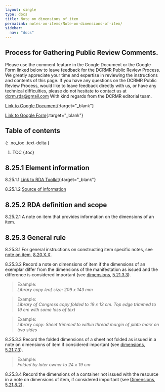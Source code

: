 ```yaml
---
layout: single
type: docs
title: Note on dimensions of item
permalink: notes-on-items/Note-on-dimensions-of-item/
sidebar:
  nav: "docs"
---
```


## Process for Gathering Public Review Comments.
Please use the comment feature in the Google Document or the Google Form linked below to leave feedback for the DCRMR Public Review Process.  We greatly appreciate your time and expertise in reviewing the instructions and contents of this page.  If you have any questions on the DCRMR Public Review Process, would like to leave feedback directly with us, or have any technical difficulties, please do not hesitate to contact us at dcrm.rda@gmail.com  With kind regards from the DCRMR editorial team.

[Link to Google Document](https://docs.google.com/document/u/1/d/12UUOP4_AJ5x6z4MkwFGomAd4d8ONDYGyMO8Qf0rpZd8/edit){:target="_blank"}

[Link to Google Form](https://docs.google.com/forms/d/e/1FAIpQLSdNtJkbY1mngdTcvCoB7zZcpaIuuKHvlbyiidP-QunDy14VcQ/viewform){:target="_blank"}

## Table of contents
{: .no_toc .text-delta }

1. TOC
{:toc}

## 8.25.1 Element information

<a name="8.25.1.1">8.25.1.1</a> [Link to RDA Toolkit](https://beta.rdatoolkit.org/Content?externalId=en-US_ala-0dc4d724-4898-34e3-94d2-4cbb44f77776){:target="_blank"}

<a name="8.25.1.2">8.25.1.2</a> [Source of information](/DCRMR/notes-on-items/)

## 8.25.2 RDA definition and scope

<a name="8.25.2.1">8.25.2.1</a> A note on item that provides information on the dimensions of an item.

## 8.25.3 General rule

<a name="8.25.3.1">8.25.3.1</a> For general instructions on constructing item specific notes, see [note on item](/DCRMR/notes-on-items/Note-on-item), [8.20.X.X](/DCRMR/notes-on-items/Notes-on-item/#8.20.X.X). 

<a name="8.25.3.2">8.25.3.2</a> Record a note on dimensions of item if the dimensions of an exemplar differ from the dimensions of the manifestation as issued and the difference is considered important (see [dimensions](/DCRMR/phys-desc/Dimensions/), [5.21.3.3](/DCRMR/phys-desc/Dimensions/#5.21.3.3)).

>Example:  
><CITE>Library copy leaf size: 209 x 143 mm</CITE>

>Example:  
> <CITE>Library of Congress copy folded to 19 x 13 cm. Top edge trimmed to 19 cm with some loss of text</CITE>

>Example:  
> <CITE>Library copy: Sheet trimmed to within thread margin of plate mark on two sides</CITE>

<a name="8.25.3.3">8.25.3.3</a> Record the folded dimensions of a sheet not folded as issued in a note on dimensions of item if considered important (see [dimensions](/DCRMR/phys-desc/Dimensions/), [5.21.7.3](/DCRMR/phys-desc/Dimensions/#5.21.7.3)).

>Example:  
> <CITE>Folded by later owner to 24 x 19 cm</CITE>

<a name="8.25.3.4">8.25.3.4</a> Record the dimensions of a container not issued with the resource in a note on dimensions of item, if considered important (see [Dimensions](/DCRMR/phys-desc/Dimensions/), [5.21.8.2](/DCRMR/phys-desc/Dimensions/#5.21.8.2)).